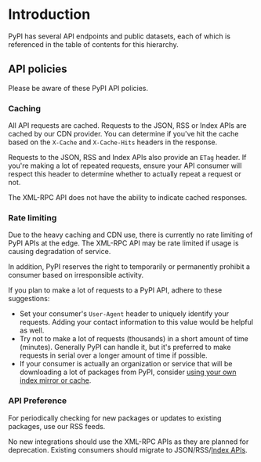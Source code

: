 # Introduction

<!--[[ preview('user-api-docs') ]]-->

PyPI has several API endpoints and public datasets, each of which is referenced
in the table of contents for this hierarchy.

## API policies

Please be aware of these PyPI API policies.

### Caching

All API requests are cached. Requests to the JSON, RSS or Index APIs are
cached by our CDN provider. You can determine if you've hit the cache based on
the ``X-Cache`` and ``X-Cache-Hits`` headers in the response.

Requests to the JSON, RSS and Index APIs also provide an ``ETag`` header. If
you're making a lot of repeated requests, ensure your API consumer will respect
this header to determine whether to actually repeat a request or not.

The XML-RPC API does not have the ability to indicate cached responses.

### Rate limiting

Due to the heavy caching and CDN use, there is currently no rate limiting of
PyPI APIs at the edge. The XML-RPC API may be rate limited if usage is causing
degradation of service.

In addition, PyPI reserves the right to temporarily or permanently prohibit a
consumer based on irresponsible activity.

If you plan to make a lot of requests to a PyPI API, adhere to these
suggestions:

* Set your consumer's ``User-Agent`` header to uniquely identify your requests.
  Adding your contact information to this value would be helpful as well.
* Try not to make a lot of requests (thousands) in a short amount of time
  (minutes). Generally PyPI can handle it, but it's preferred to make requests
  in serial over a longer amount of time if possible.
* If your consumer is actually an organization or service that will be
  downloading a lot of packages from PyPI, consider
  [using your own index mirror or cache].

### API Preference

For periodically checking for new packages or updates to existing packages,
use our RSS feeds.

No new integrations should use the XML-RPC APIs as they are planned for
deprecation. Existing consumers should migrate to JSON/RSS/[Index APIs].

[Index APIs]: ./index-api.md
[using your own index mirror or cache]: https://packaging.python.org/guides/index-mirrors-and-caches/
